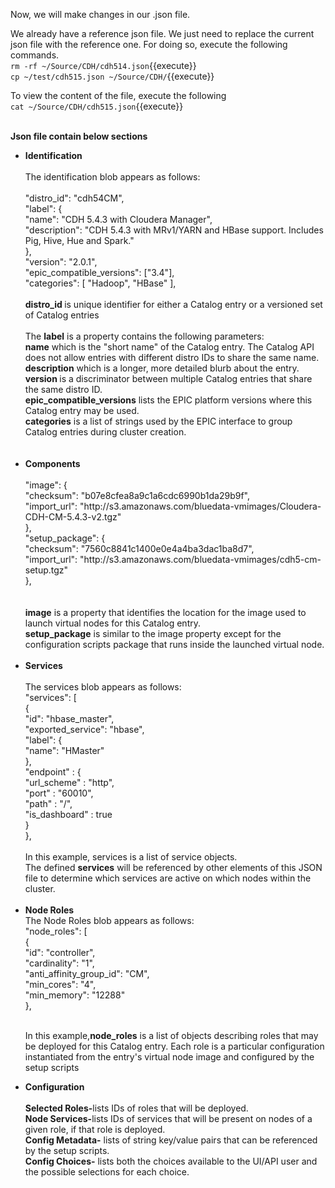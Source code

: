 Now, we will make changes in our .json file.<br>

We already have a reference json file. We just need to replace the current json file with the reference one. For doing so, execute the following commands.
<br>`rm -rf ~/Source/CDH/cdh514.json`{{execute}}
<br>`cp ~/test/cdh515.json ~/Source/CDH/`{{execute}}

To view the content of the file, execute the following
<br>`cat ~/Source/CDH/cdh515.json`{{execute}}

<br>
<strong>Json file contain below sections<br></strong>
<ul>
<li><strong>Identification</strong></li>
<br>
The identification blob appears as follows:<br>
<br>
"distro_id": "cdh54CM",<br>
"label": {<br>
  "name": "CDH 5.4.3 with Cloudera Manager",<br>
  "description": "CDH 5.4.3 with MRv1/YARN and HBase support. Includes Pig, Hive, Hue and Spark."<br>
  },<br>
"version": "2.0.1",<br>
"epic_compatible_versions": ["3.4"],<br>
"categories": [ "Hadoop", "HBase" ],<br>

<br>
<strong>distro_id </strong> is unique identifier for either a Catalog entry or a versioned set of Catalog entries<br>
<br>The <strong>label</strong> is a property contains the following parameters:<br>
<strong>name</strong> which is the "short name" of the Catalog entry. The Catalog API does not allow entries with different distro IDs to share the same name.
<br><strong>description</strong> which is a longer, more detailed blurb about the entry.
<br><strong>version </strong>is a discriminator between multiple Catalog entries that share the same distro ID.
<br><strong>epic_compatible_versions</strong> lists the EPIC platform versions where this Catalog entry may be used.
<br><strong>categories</strong> is a list of strings used by the EPIC interface to group Catalog entries during cluster creation.
<br>
<br>
<br>
<li><strong>Components</strong></li>
<br>
"image": {<br>
  "checksum": "b07e8cfea8a9c1a6cdc6990b1da29b9f",<br>
  "import_url": "http://s3.amazonaws.com/bluedata-vmimages/Cloudera-CDH-CM-5.4.3-v2.tgz"<br>
},<br>
"setup_package": {<br>
  "checksum": "7560c8841c1400e0e4a4ba3dac1ba8d7",<br>
  "import_url": "http://s3.amazonaws.com/bluedata-vmimages/cdh5-cm-setup.tgz"<br>
},<br>
<br>
<br><strong>image</strong>  is a property that identifies the location for the image used to launch virtual nodes for this Catalog entry. 
<br><strong>setup_package</strong>  is similar to the image property except for the configuration scripts package that runs inside the launched virtual node.

<br>
<br>
<li><strong>Services</strong></li><br>
The services blob appears as follows:
<br>
"services": [<br>
  {<br>
    "id": "hbase_master",<br>
    "exported_service": "hbase",<br>
    "label": {<br>
      "name": "HMaster"<br>
      },<br>
    "endpoint" : {<br>
      "url_scheme" : "http",<br>
      "port" : "60010",<br>
      "path" : "/",<br>
      "is_dashboard" : true<br>
      }<br>
    },<br>
    
   <br>
  In this example, services is a list of service objects.
<br>The defined <strong>services</strong> will be referenced by other elements of this JSON file to determine which services are active on which nodes     within the cluster. <br>
<br>
<li><strong>Node Roles</strong></li>
The Node Roles blob appears as follows:
<br>
"node_roles": [<br>
  {<br>
    "id": "controller",<br>
    "cardinality": "1",<br>
    "anti_affinity_group_id": "CM",<br>
    "min_cores": "4",<br>
    "min_memory": "12288"<br>
  },<br>
  <br>
  
  In this example,<strong>node_roles</strong>  is a list of objects describing roles that may be deployed for this Catalog entry. Each role is a particular configuration instantiated from the entry's virtual node image and configured by the setup scripts
 <br>
<li><strong>Configuration</strong></li>
<br>
  <strong>Selected Roles-</strong>lists IDs of roles that will be deployed.<br>
  <strong>Node Services-</strong>lists IDs of services that will be present on nodes of a given role, if that role is deployed.<br>
  <strong>Config Metadata-</strong> lists of string key/value pairs that can be referenced by the setup scripts.<br>
 <strong>Config Choices-</strong> lists both the choices available to the UI/API user and the possible selections for each choice.<br>
</ul>
